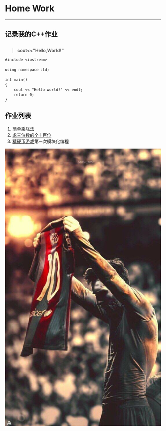 # **Home Work**
***
## **记录我的C++作业**
##  
>**cout<<"Hello,World!"**
```
#include <iostream>

using namespace std;

int main()
{
    cout << "Hello world!" << endl;
    return 0;
}
```
## **作业列表**
1. [简单乘除法](https://github.com/littleFlyDog/home-work/blob/main/homeworkfile/homework1.cpp)
2. [求三位数的个十百位](https://github.com/littleFlyDog/home-work/blob/main/homeworkfile/homework2.cpp)
3. [猜硬币游戏](https://github.com/littleFlyDog/home-work/tree/main/homeworkfile/playthecoin)第一次模块化编程


![](https://github.com/littleFlyDog/home-work/blob/main/pictures/Barcelona.jpg)

